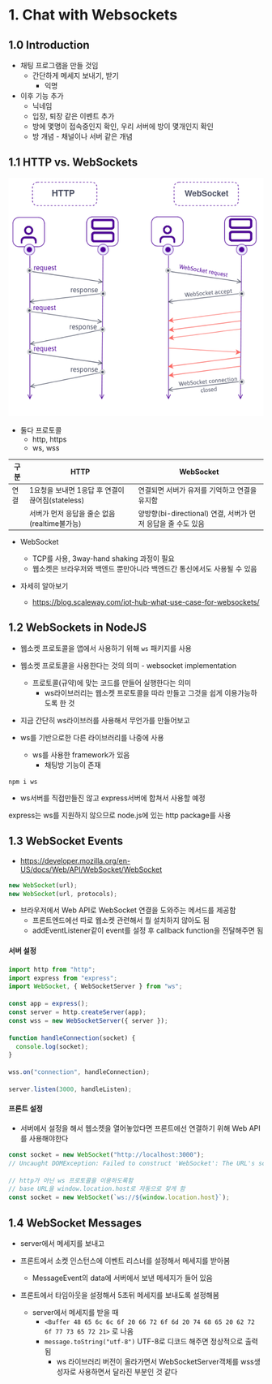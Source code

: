 # 1. Chat with Websockets

## 1.0 Introduction

- 채팅 프로그램을 만들 것임
  - 간단하게 메세지 보내기, 받기
    - 익명
- 이후 기능 추가
  - 닉네임
  - 입장, 퇴장 같은 이벤트 추가
  - 방에 몇명이 접속중인지 확인, 우리 서버에 방이 몇개인지 확인
  - 방 개념 - 채널이나 서버 같은 개념

## 1.1 HTTP vs. WebSockets

![](./websockets-http.png)

- 둘다 프로토콜
  - http, https
  - ws, wss

| 구분 | HTTP                                             | WebSocket                                                    |
| ---- | ------------------------------------------------ | ------------------------------------------------------------ |
| 연결 | 1요청을 보내면 1응답 후 연결이 끊어짐(stateless) | 연결되면 서버가 유저를 기억하고 연결을 유지함                |
|      | 서버가 먼저 응답을 줄순 없음(realtime불가능)     | 양방향(bi-directional) 연결, 서버가 먼저 응답을 줄 수도 있음 |

- WebSocket

  - TCP를 사용, 3way-hand shaking 과정이 필요
  - 웹소켓은 브라우저와 백엔드 뿐만아니라 백엔드간 통신에서도 사용될 수 있음

- 자세히 알아보기
  - https://blog.scaleway.com/iot-hub-what-use-case-for-websockets/

## 1.2 WebSockets in NodeJS

- 웹소켓 프로토콜을 앱에서 사용하기 위해 `ws` 패키지를 사용
- 웹소켓 프로토콜을 사용한다는 것의 의미 - websocket implementation

  - 프로토콜(규약)에 맞는 코드를 만들어 실행한다는 의미
    - ws라이브러리는 웹소켓 프로토콜을 따라 만들고 그것을 쉽게 이용가능하도록 한 것

- 지금 간단히 ws라이브러를 사용해서 무언가를 만들어보고
- ws를 기반으로한 다른 라이브러리를 나중에 사용
  - ws를 사용한 framework가 있음
    - 채팅방 기능이 존재

`npm i ws`

- ws서버를 직접만들진 않고 express서버에 합쳐서 사용할 예정

express는 ws를 지원하지 않으므로 node.js에 있는 http package를 사용

## 1.3 WebSocket Events

- https://developer.mozilla.org/en-US/docs/Web/API/WebSocket/WebSocket

```js
new WebSocket(url);
new WebSocket(url, protocols);
```

- 브라우저에서 Web API로 WebSocket 연결을 도와주는 메서드를 제공함
  - 프론트엔드에선 따로 웹소켓 관련해서 뭘 설치하지 않아도 됨
  - addEventListener같이 event를 설정 후 callback function을 전달해주면 됨

#### 서버 설정

```js
import http from "http";
import express from "express";
import WebSocket, { WebSocketServer } from "ws";

const app = express();
const server = http.createServer(app);
const wss = new WebSocketServer({ server });

function handleConnection(socket) {
  console.log(socket);
}

wss.on("connection", handleConnection);

server.listen(3000, handleListen);
```

#### 프론트 설정

- 서버에서 설정을 해서 웹소켓을 열어놓았다면 프론트에선 연결하기 위해 Web API를 사용해야한다

```js
const socket = new WebSocket("http://localhost:3000");
// Uncaught DOMException: Failed to construct 'WebSocket': The URL's scheme must be either 'ws' or 'wss'. 'http' is not allowed.

// http가 아닌 ws 프로토콜을 이용하도록함
// base URL을 window.location.host로 자동으로 찾게 함
const socket = new WebSocket(`ws://${window.location.host}`);
```

## 1.4 WebSocket Messages

- server에서 메세지를 보내고
- 프론트에서 소켓 인스턴스에 이벤트 리스너를 설정해서 메세지를 받아봄

  - MessageEvent의 data에 서버에서 보낸 메세지가 들어 있음

- 프론트에서 타임아웃을 설정해서 5초뒤 메세지를 보내도록 설정해봄
  - server에서 메세지를 받을 때
    - `<Buffer 48 65 6c 6c 6f 20 66 72 6f 6d 20 74 68 65 20 62 72 6f 77 73 65 72 21>` 로 나옴
    - `message.toString("utf-8")` UTF-8로 디코드 해주면 정상적으로 출력 됨
      - ws 라이브러리 버전이 올라가면서 WebSocketServer객체를 wss생성자로 사용하면서 달라진 부분인 것 같다
